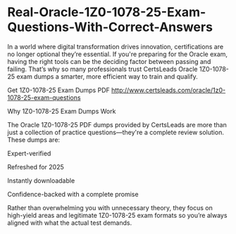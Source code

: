 # Real-Oracle-1Z0-1078-25-Exam-Questions-With-Correct-Answers
In a world where digital transformation drives innovation, certifications are no longer optional they’re essential. If you're preparing for the Oracle exam, having the right tools can be the deciding factor between passing and failing. That’s why so many professionals trust CertsLeads Oracle 1Z0-1078-25 exam dumps a smarter, more efficient way to train and qualify.

Get 1Z0-1078-25 Exam Dumps PDF http://www.certsleads.com/oracle/1z0-1078-25-exam-questions

Why 1Z0-1078-25 Exam Dumps Work

The Oracle 1Z0-1078-25 PDF dumps provided by CertsLeads are more than just a collection of practice questions—they're a complete review solution. These dumps are:

Expert-verified

Refreshed for 2025

Instantly downloadable

 Confidence-backed with a complete promise

Rather than overwhelming you with unnecessary theory, they focus on high-yield areas and legitimate 1Z0-1078-25 exam formats so you’re always aligned with what the actual test demands.

 
